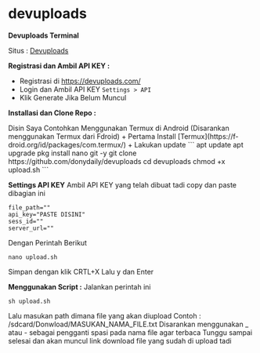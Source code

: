 # devuploads
**Devuploads Terminal**

Situs : [Devuploads](https://devuploads.com/)

**Registrasi dan Ambil API KEY :**
+ Registrasi di https://devuploads.com/
+ Login dan Ambil API KEY
   `Settings > API`
+ Klik Generate Jika Belum Muncul

**Installasi dan Clone Repo :**
<p>Disin Saya Contohkan Menggunakan Termux di Android
(Disarankan menggunakan Termux dari Fdroid)
+ Pertama Install [Termux](https://f-droid.org/id/packages/com.termux/)
+ Lakukan update
  ```
  apt update
  apt upgrade
  pkg install nano git -y
  git clone https://github.com/donydaily/devuploads
  cd devuploads
  chmod +x upload.sh
  ```

**Settings API KEY**
Ambil API KEY yang telah dibuat tadi copy dan paste dibagian ini
  ```
  file_path=""
  api_key="PASTE DISINI"
  sess_id=""
  server_url=""
  ```
  Dengan Perintah Berikut
  ```
  nano upload.sh
  ```
  Simpan dengan klik CRTL+X Lalu y dan Enter

**Menggunakan Script :**
  Jalankan perintah ini
  ```
  sh upload.sh
  ```
  Lalu masukan path dimana file yang akan diupload
  Contoh : /sdcard/Donwload/MASUKAN_NAMA_FILE.txt
  Disarankan menggunakan _ atau - sebagai pengganti spasi pada nama file agar terbaca
  Tunggu sampai selesai dan akan muncul link download file yang sudah di upload tadi
